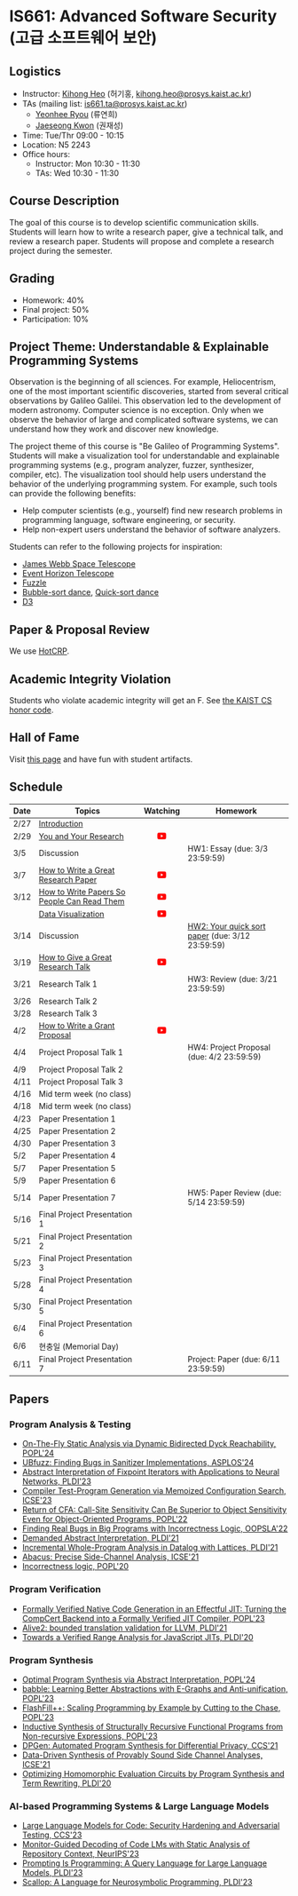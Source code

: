 # IS661: Advanced Software Security (고급 소프트웨어 보안)

## Logistics
- Instructor: [Kihong Heo](https://kihongheo.kaist.ac.kr) (허기홍, kihong.heo@prosys.kaist.ac.kr)
- TAs (mailing list: is661.ta@prosys.kaist.ac.kr)
  - [Yeonhee Ryou](https://yeonhee-ryou.github.io) (류연희)
  - [Jaeseong Kwon](https://doitman.kr) (권재성)
- Time: Tue/Thr 09:00 - 10:15
- Location: N5 2243
- Office hours:
  - Instructor: Mon 10:30 - 11:30
  - TAs: Wed 10:30 - 11:30

## Course Description
The goal of this course is to develop scientific communication skills.
Students will learn how to write a research paper, give a technical
talk, and review a research paper. Students will propose and complete
a research project during the semester.

## Grading
- Homework: 40%
- Final project: 50%
- Participation: 10%

## Project Theme: Understandable & Explainable Programming Systems
Observation is the beginning of all sciences.
For example, Heliocentrism, one of the most important scientific discoveries,
started from several critical observations by Galileo Galilei.
This observation led to the development of modern astronomy.
Computer science is no exception.
Only when we observe the behavior of large and complicated software systems,
we can understand how they work and discover new knowledge.

The project theme of this course is "Be Galileo of Programming Systems".
Students will make a visualization tool for understandable and explainable
programming systems (e.g., program analyzer, fuzzer, synthesizer, compiler, etc).
The visualization tool should help users understand the behavior of the
underlying programming system. For example, such tools can provide the following benefits:
- Help computer scientists (e.g., yourself) find new research problems in programming language, software engineering, or security.
- Help non-expert users understand the behavior of software analyzers.

Students can refer to the following projects for inspiration:
- [James Webb Space Telescope](https://webb.nasa.gov)
- [Event Horizon Telescope](https://eventhorizontelescope.org)
- [Fuzzle](https://softsec-kaist.github.io/Fuzzle/)
- [Bubble-sort dance](https://www.youtube.com/watch?v=Iv3vgjM8Pv4), [Quick-sort dance](https://www.youtube.com/watch?v=3San3uKKHgg)
- [D3](https://d3js.org)

## Paper & Proposal Review
We use [HotCRP](https://kaist-asos2024.hotcrp.com).

## Academic Integrity Violation
Students who violate academic integrity will get an F.
See [the KAIST CS honor code](https://docs.google.com/forms/d/e/1FAIpQLSdSn63tEvq6R0G6n3Cz7jKX16RWvDy2giBKm8EVJtQHUBJoDA/viewform).

## Hall of Fame
Visit [this page](hof.md) and have fun with student artifacts.

## Schedule
|Date|Topics|Watching|Homework|
|----|------|:--------------:|--------|
|2/27|[Introduction](slides/lecture1.pdf)|||
|2/29|[You and Your Research](https://www.cs.virginia.edu/~robins/YouAndYourResearch.html)|[<img src="icons/youtube.png" width="16" />](https://www.youtube.com/watch?v=a1zDuOPkMSw)||
|3/5 |Discussion||HW1: Essay (due: 3/3 23:59:59)|
|3/7 |[How to Write a Great Research Paper](assets/simon-papers.pdf)|[<img src="icons/youtube.png" width="16" />](https://www.youtube.com/watch?v=WP-FkUaOcOM)||
|3/12|[How to Write Papers So People Can Read Them](assets/talk-plmw16.pdf)|[<img src="icons/youtube.png" width="16" />](https://www.youtube.com/watch?v=KfEVdMMY1aQ)||
|    |[Data Visualization](assets/data-viz.pdf)|[<img src="icons/youtube.png" width="16" />](https://www.youtube.com/watch?v=Hfx1X9WSGYQ)||
|3/14|Discussion||[HW2: Your quick sort paper](quicksort.md) (due: 3/12 23:59:59)|
|3/19|[How to Give a Great Research Talk](assets/simon-talks.pdf)|[<img src="icons/youtube.png" width="16" />](https://www.youtube.com/watch?v=sT_-owjKIbA)||
|3/21|Research Talk 1||HW3: Review (due: 3/21 23:59:59)|
|3/26|Research Talk 2|||
|3/28|Research Talk 3|||
|4/2 |[How to Write a Grant Proposal](assets/simon-proposal.pdf)|[<img src="icons/youtube.png" width="16" />](https://www.youtube.com/watch?v=nEuK54bo6RE)||
|4/4 |Project Proposal Talk 1||HW4: Project Proposal (due: 4/2 23:59:59)|
|4/9 |Project Proposal Talk 2|||
|4/11 |Project Proposal Talk 3|||
|4/16|Mid term week (no class)|||
|4/18|Mid term week (no class)|||
|4/23 |Paper Presentation 1|||
|4/25 |Paper Presentation 2|||
|4/30 |Paper Presentation 3|||
|5/2 |Paper Presentation 4|||
|5/7 |Paper Presentation 5|||
|5/9 |Paper Presentation 6|||
|5/14 |Paper Presentation 7||HW5: Paper Review (due: 5/14 23:59:59)|
|5/16 |Final Project Presentation 1|||
|5/21 |Final Project Presentation 2|||
|5/23 |Final Project Presentation 3|||
|5/28 |Final Project Presentation 4|||
|5/30 |Final Project Presentation 5|||
|6/4|Final Project Presentation 6|||
|6/6|현충일 (Memorial Day)|||
|6/11 |Final Project Presentation 7||Project: Paper (due: 6/11 23:59:59)|

## Papers
### Program Analysis & Testing
- [On-The-Fly Static Analysis via Dynamic Bidirected Dyck Reachability, POPL'24](https://arxiv.org/abs/2311.04319)
- [UBfuzz: Finding Bugs in Sanitizer Implementations, ASPLOS'24](https://arxiv.org/abs/2401.04538)
- [Abstract Interpretation of Fixpoint Iterators with Applications to Neural Networks, PLDI'23](https://arxiv.org/abs/2110.08260)
- [Compiler Test-Program Generation via Memoized Configuration Search, ICSE'23](https://ieeexplore.ieee.org/document/10172512)
- [Return of CFA: Call-Site Sensitivity Can Be Superior to Object Sensitivity Even for Object-Oriented Programs, POPL'22](https://dl.acm.org/doi/abs/10.1145/3498720)
- [Finding Real Bugs in Big Programs with Incorrectness Logic, OOPSLA'22](https://dl.acm.org/doi/10.1145/3527325)
- [Demanded Abstract Interpretation, PLDI'21](https://dl.acm.org/doi/10.1145/3453483.3454044)
- [Incremental Whole-Program Analysis in Datalog with Lattices, PLDI'21](https://dl.acm.org/doi/10.1145/3453483.3454026)
- [Abacus: Precise Side-Channel Analysis, ICSE'21](https://ieeexplore.ieee.org/document/9402127)
- [Incorrectness logic, POPL'20](https://dl.acm.org/doi/10.1145/3371078)

### Program Verification
- [Formally Verified Native Code Generation in an Effectful JIT: Turning the CompCert Backend into a Formally Verified JIT Compiler, POPL'23](https://dl.acm.org/doi/abs/10.1145/3571202)
- [Alive2: bounded translation validation for LLVM, PLDI'21](https://dl.acm.org/doi/10.1145/3453483.3454030)
- [Towards a Verified Range Analysis for JavaScript JITs, PLDI'20](https://www.cs.utexas.edu/~hovav/dist/vera.pdf)

### Program Synthesis
- [Optimal Program Synthesis via Abstract Interpretation, POPL'24](https://dl.acm.org/doi/10.1145/3632858)
- [babble: Learning Better Abstractions with E-Graphs and Anti-unification, POPL'23](https://dl.acm.org/doi/abs/10.1145/3571207)
- [FlashFill++: Scaling Programming by Example by Cutting to the Chase, POPL'23](https://dl.acm.org/doi/abs/10.1145/3571226)
- [Inductive Synthesis of Structurally Recursive Functional Programs from Non-recursive Expressions, POPL'23](https://dl.acm.org/doi/abs/10.1145/3571263)
- [DPGen: Automated Program Synthesis for Differential Privacy, CCS'21](https://arxiv.org/abs/2109.07441)
- [Data-Driven Synthesis of Provably Sound Side Channel Analyses, ICSE'21](https://ieeexplore.ieee.org/document/9402113)
- [Optimizing Homomorphic Evaluation Circuits by Program Synthesis and Term Rewriting, PLDI'20](https://dl.acm.org/doi/abs/10.1145/3385412.3385996)

### AI-based Programming Systems & Large Language Models
- [Large Language Models for Code: Security Hardening and Adversarial Testing, CCS'23](https://arxiv.org/abs/2302.05319)
- [Monitor-Guided Decoding of Code LMs with Static Analysis of Repository Context, NeurIPS'23](https://openreview.net/forum?id=qPUbKxKvXq&noteId=98Ukj82fSP)
- [Prompting Is Programming: A Query Language for Large Language Models, PLDI'23](https://dl.acm.org/doi/abs/10.1145/3591300)
- [Scallop: A Language for Neurosymbolic Programming, PLDI'23](https://dl.acm.org/doi/10.1145/3591280)
